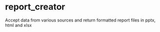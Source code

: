 # report_creator
Accept data from various sources and return formatted report files in pptx, html and xlsx
